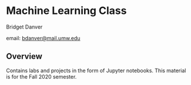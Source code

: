 # Machine Learning Class
Bridget Danver  

email: bdanver@mail.umw.edu

## Overview
Contains labs and projects in the form of Jupyter notebooks. This material is for the Fall 2020 semester. 
